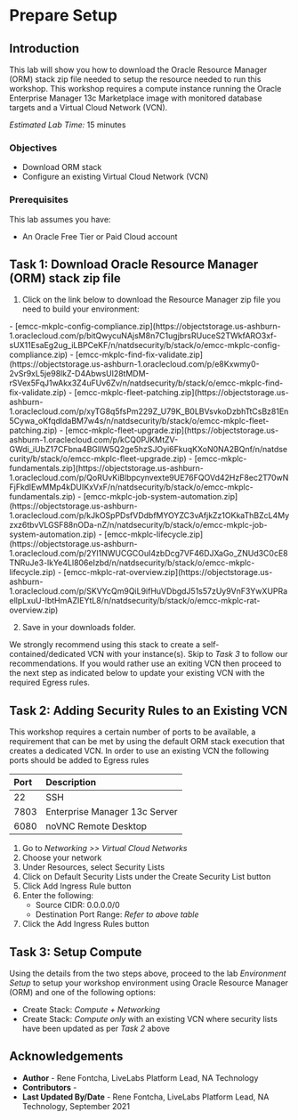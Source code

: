 # Prepare Setup

## Introduction
This lab will show you how to download the Oracle Resource Manager (ORM) stack zip file needed to setup the resource needed to run this workshop. This workshop requires a compute instance running the Oracle Enterprise Manager 13c Marketplace image with monitored database targets and a Virtual Cloud Network (VCN).

*Estimated Lab Time:* 15 minutes

### Objectives
-   Download ORM stack
-   Configure an existing Virtual Cloud Network (VCN)

### Prerequisites
This lab assumes you have:
- An Oracle Free Tier or Paid Cloud account

## Task 1: Download Oracle Resource Manager (ORM) stack zip file
1.  Click on the link below to download the Resource Manager zip file you need to build your environment:

<if type="config-compliance">
    - [emcc-mkplc-config-compliance.zip](https://objectstorage.us-ashburn-1.oraclecloud.com/p/bitQwycuNAjsM8n7C1ugjbrsRUuceS2TWkfARO3xf-sUX11EsaEg2ug_iLBPCeKF/n/natdsecurity/b/stack/o/emcc-mkplc-config-compliance.zip)
</if>
<if type="find-fix-validate">
    - [emcc-mkplc-find-fix-validate.zip](https://objectstorage.us-ashburn-1.oraclecloud.com/p/e8Kxwmy0-2vSr9xL5je98lkZ-D4AbwsUl28tMDM-rSVex5FqJ1wAkx3Z4uFUv6Zv/n/natdsecurity/b/stack/o/emcc-mkplc-find-fix-validate.zip)
</if>
<if type="fleet-patching">
    - [emcc-mkplc-fleet-patching.zip](https://objectstorage.us-ashburn-1.oraclecloud.com/p/xyTG8q5fsPm229Z_U79K_B0LBVsvkoDzbhTtCsBz81En5Cywa_oKfqdldaBM7w4s/n/natdsecurity/b/stack/o/emcc-mkplc-fleet-patching.zip)
</if>
<if type="fleet-upgrade">
    - [emcc-mkplc-fleet-upgrade.zip](https://objectstorage.us-ashburn-1.oraclecloud.com/p/kCQ0PJKMtZV-GWdi_iUbZ17CFbna4BGlIW5Q2ge5hzSJOyi6FkuqKXoN0NA2BQnf/n/natdsecurity/b/stack/o/emcc-mkplc-fleet-upgrade.zip)
</if>
<if type="fundamentals">
    - [emcc-mkplc-fundamentals.zip](https://objectstorage.us-ashburn-1.oraclecloud.com/p/QoRUvKiBlbpcynvexte9UE76FQOVd42HzF8ec2T70wNFjFkdlEwMMp4kDUIKxVxF/n/natdsecurity/b/stack/o/emcc-mkplc-fundamentals.zip)
</if>
<if type="job-system-automation">
    - [emcc-mkplc-job-system-automation.zip](https://objectstorage.us-ashburn-1.oraclecloud.com/p/kJkOSpPDsfVDdbfMYOYZC3vAfjkZz1OKkaThBZcL4Myzxz6tbvVLGSF88nODa-nZ/n/natdsecurity/b/stack/o/emcc-mkplc-job-system-automation.zip)
</if>
<if type="lifecycle">
    - [emcc-mkplc-lifecycle.zip](https://objectstorage.us-ashburn-1.oraclecloud.com/p/2Yl1NWUCGCOuI4zbDcg7VF46DJXaGo_ZNUd3C0cE8TNRuJe3-lkYe4Ll806eIzbd/n/natdsecurity/b/stack/o/emcc-mkplc-lifecycle.zip)
</if>
<if type="rat-overview">
    - [emcc-mkplc-rat-overview.zip](https://objectstorage.us-ashburn-1.oraclecloud.com/p/SKVYcQm9QiL9ifHuVDbgdJ51s57zUy9VnF3YwXUPRaellpLxuU-IbtHmAZIEYtL8/n/natdsecurity/b/stack/o/emcc-mkplc-rat-overview.zip)
</if>

2.  Save in your downloads folder.

We strongly recommend using this stack to create a self-contained/dedicated VCN with your instance(s). Skip to *Task 3* to follow our recommendations. If you would rather use an exiting VCN then proceed to the next step as indicated below to update your existing VCN with the required Egress rules.

## Task 2: Adding Security Rules to an Existing VCN   
This workshop requires a certain number of ports to be available, a requirement that can be met by using the default ORM stack execution that creates a dedicated VCN. In order to use an existing VCN the following ports should be added to Egress rules

| Port           |Description                            |
| :------------- | :------------------------------------ |
| 22             | SSH                                   |
| 7803           | Enterprise Manager 13c Server         |
| 6080           | noVNC Remote Desktop                  |

1.  Go to *Networking >> Virtual Cloud Networks*
2.  Choose your network
3.  Under Resources, select Security Lists
4.  Click on Default Security Lists under the Create Security List button
5.  Click Add Ingress Rule button
6.  Enter the following:  
    - Source CIDR: 0.0.0.0/0
    - Destination Port Range: *Refer to above table*
7.  Click the Add Ingress Rules button

## Task 3: Setup Compute   
Using the details from the two steps above, proceed to the lab *Environment Setup* to setup your workshop environment using Oracle Resource Manager (ORM) and one of the following options:
-  Create Stack:  *Compute + Networking*
-  Create Stack:  *Compute only* with an existing VCN where security lists have been updated as per *Task 2* above

## Acknowledgements
  - **Author** - Rene Fontcha, LiveLabs Platform Lead, NA Technology
  - **Contributors** -  
  - **Last Updated By/Date** - Rene Fontcha, LiveLabs Platform Lead, NA Technology, September 2021

